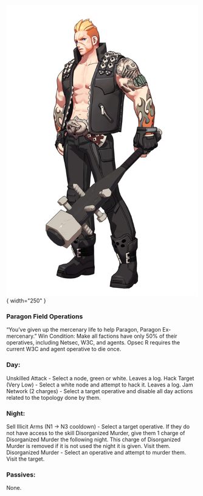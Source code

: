 ![paragonexmercenary.png](Images/paragonexmercenary.png){ width="250" }

### **Paragon Field Operations**

<span class="paragon">
“You’ve given up the mercenary life to help Paragon, Paragon Ex-mercenary.”

<span class="paragon">
Win Condition: Make all factions have only 50% of their operatives, including Netsec, W3C, and agents. Opsec R requires the current W3C and agent operative to die once.

### **Day:**

<span class="paragon">
Unskilled Attack - Select a node, green or white. Leaves a log.

<span class="paragon">
Hack Target (Very Low) - Select a white node and attempt to hack it. Leaves a log.

<span class="paragon">
Jam Network (2 charges) - Select a target operative and disable all day actions related to the topology done by them.

### **Night:**

<span class="paragon">
Sell Illicit Arms (N1 -> N3 cooldown) - Select a target operative. If they do not have access to the skill Disorganized Murder, give them 1 charge of Disorganized Murder the following night. This charge of Disorganized Murder is removed if it is not used the night it is given. Visit them.

<span class="paragon">
Disorganized Murder - Select an operative and attempt to murder them. Visit the target.

### **Passives:**

<span class="paragon">
None.